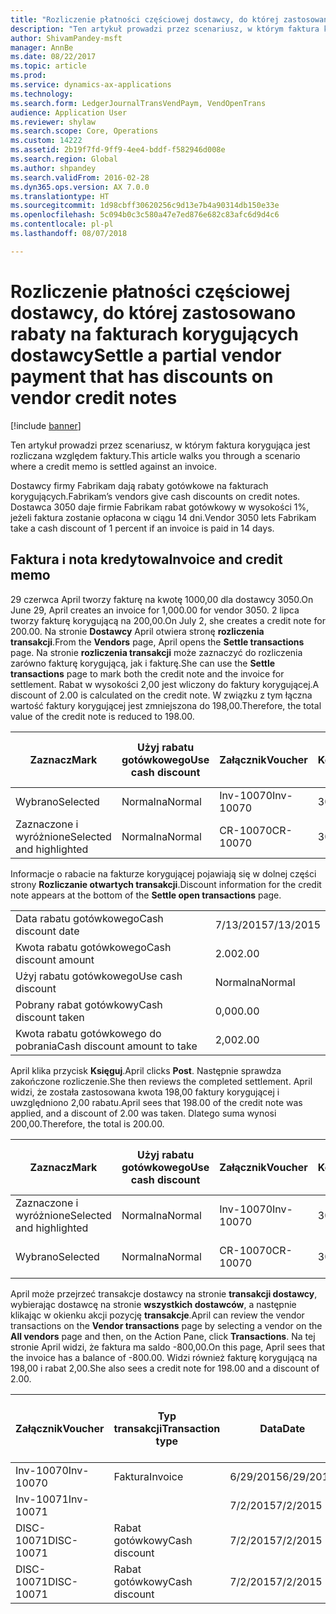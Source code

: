 ```yaml
---
title: "Rozliczenie płatności częściowej dostawcy, do której zastosowano rabaty na fakturach korygujących dostawcy"
description: "Ten artykuł prowadzi przez scenariusz, w którym faktura korygująca jest rozliczana względem faktury."
author: ShivamPandey-msft
manager: AnnBe
ms.date: 08/22/2017
ms.topic: article
ms.prod: 
ms.service: dynamics-ax-applications
ms.technology: 
ms.search.form: LedgerJournalTransVendPaym, VendOpenTrans
audience: Application User
ms.reviewer: shylaw
ms.search.scope: Core, Operations
ms.custom: 14222
ms.assetid: 2b19f7fd-9ff9-4ee4-bddf-f582946d008e
ms.search.region: Global
ms.author: shpandey
ms.search.validFrom: 2016-02-28
ms.dyn365.ops.version: AX 7.0.0
ms.translationtype: HT
ms.sourcegitcommit: 1d98cbff30620256c9d13e7b4a90314db150e33e
ms.openlocfilehash: 5c094b0c3c580a47e7ed876e682c83afc6d9d4c6
ms.contentlocale: pl-pl
ms.lasthandoff: 08/07/2018

---
```


# <a name="settle-a-partial-vendor-payment-that-has-discounts-on-vendor-credit-notes"></a><span data-ttu-id="9df0b-103">Rozliczenie płatności częściowej dostawcy, do której zastosowano rabaty na fakturach korygujących dostawcy</span><span class="sxs-lookup"><span data-stu-id="9df0b-103">Settle a partial vendor payment that has discounts on vendor credit notes</span></span>

[!include [banner](../includes/banner.md)]

<span data-ttu-id="9df0b-104">Ten artykuł prowadzi przez scenariusz, w którym faktura korygująca jest rozliczana względem faktury.</span><span class="sxs-lookup"><span data-stu-id="9df0b-104">This article walks you through a scenario where a credit memo is settled against an invoice.</span></span>

<span data-ttu-id="9df0b-105">Dostawcy firmy Fabrikam dają rabaty gotówkowe na fakturach korygujących.</span><span class="sxs-lookup"><span data-stu-id="9df0b-105">Fabrikam’s vendors give cash discounts on credit notes.</span></span> <span data-ttu-id="9df0b-106">Dostawca 3050 daje firmie Fabrikam rabat gotówkowy w wysokości 1%, jeżeli faktura zostanie opłacona w ciągu 14 dni.</span><span class="sxs-lookup"><span data-stu-id="9df0b-106">Vendor 3050 lets Fabrikam take a cash discount of 1 percent if an invoice is paid in 14 days.</span></span>

## <a name="invoice-and-credit-memo"></a><span data-ttu-id="9df0b-107">Faktura i nota kredytowa</span><span class="sxs-lookup"><span data-stu-id="9df0b-107">Invoice and credit memo</span></span>
<span data-ttu-id="9df0b-108">29 czerwca April tworzy fakturę na kwotę 1000,00 dla dostawcy 3050.</span><span class="sxs-lookup"><span data-stu-id="9df0b-108">On June 29, April creates an invoice for 1,000.00 for vendor 3050.</span></span> <span data-ttu-id="9df0b-109">2 lipca tworzy fakturę korygującą na 200,00.</span><span class="sxs-lookup"><span data-stu-id="9df0b-109">On July 2, she creates a credit note for 200.00.</span></span> <span data-ttu-id="9df0b-110">Na stronie **Dostawcy** April otwiera stronę **rozliczenia transakcji**.</span><span class="sxs-lookup"><span data-stu-id="9df0b-110">From the **Vendors** page, April opens the **Settle transactions** page.</span></span> <span data-ttu-id="9df0b-111">Na stronie **rozliczenia transakcji** może zaznaczyć do rozliczenia zarówno fakturę korygującą, jak i fakturę.</span><span class="sxs-lookup"><span data-stu-id="9df0b-111">She can use the **Settle transactions** page to mark both the credit note and the invoice for settlement.</span></span> <span data-ttu-id="9df0b-112">Rabat w wysokości 2,00 jest wliczony do faktury korygującej.</span><span class="sxs-lookup"><span data-stu-id="9df0b-112">A discount of 2.00 is calculated on the credit note.</span></span> <span data-ttu-id="9df0b-113">W związku z tym łączna wartość faktury korygującej jest zmniejszona do 198,00.</span><span class="sxs-lookup"><span data-stu-id="9df0b-113">Therefore, the total value of the credit note is reduced to 198.00.</span></span>

| <span data-ttu-id="9df0b-114">Zaznacz</span><span class="sxs-lookup"><span data-stu-id="9df0b-114">Mark</span></span>                     | <span data-ttu-id="9df0b-115">Użyj rabatu gotówkowego</span><span class="sxs-lookup"><span data-stu-id="9df0b-115">Use cash discount</span></span> | <span data-ttu-id="9df0b-116">Załącznik</span><span class="sxs-lookup"><span data-stu-id="9df0b-116">Voucher</span></span>   | <span data-ttu-id="9df0b-117">Konto</span><span class="sxs-lookup"><span data-stu-id="9df0b-117">Account</span></span> | <span data-ttu-id="9df0b-118">Data</span><span class="sxs-lookup"><span data-stu-id="9df0b-118">Date</span></span>      | <span data-ttu-id="9df0b-119">Data wymagalności</span><span class="sxs-lookup"><span data-stu-id="9df0b-119">Due date</span></span>  | <span data-ttu-id="9df0b-120">Faktura</span><span class="sxs-lookup"><span data-stu-id="9df0b-120">Invoice</span></span> | <span data-ttu-id="9df0b-121">Kwota w walucie transakcji</span><span class="sxs-lookup"><span data-stu-id="9df0b-121">Amount in transaction currency</span></span> | <span data-ttu-id="9df0b-122">Waluta</span><span class="sxs-lookup"><span data-stu-id="9df0b-122">Currency</span></span> | <span data-ttu-id="9df0b-123">Kwota do rozliczenia</span><span class="sxs-lookup"><span data-stu-id="9df0b-123">Amount to settle</span></span> |
|--------------------------|-------------------|-----------|---------|-----------|-----------|---------|--------------------------------|----------|------------------|
| <span data-ttu-id="9df0b-124">Wybrano</span><span class="sxs-lookup"><span data-stu-id="9df0b-124">Selected</span></span>                 | <span data-ttu-id="9df0b-125">Normalna</span><span class="sxs-lookup"><span data-stu-id="9df0b-125">Normal</span></span>            | <span data-ttu-id="9df0b-126">Inv-10070</span><span class="sxs-lookup"><span data-stu-id="9df0b-126">Inv-10070</span></span> | <span data-ttu-id="9df0b-127">3050</span><span class="sxs-lookup"><span data-stu-id="9df0b-127">3050</span></span>    | <span data-ttu-id="9df0b-128">6/29/2015</span><span class="sxs-lookup"><span data-stu-id="9df0b-128">6/29/2015</span></span> | <span data-ttu-id="9df0b-129">7/29/2015</span><span class="sxs-lookup"><span data-stu-id="9df0b-129">7/29/2015</span></span> | <span data-ttu-id="9df0b-130">10070</span><span class="sxs-lookup"><span data-stu-id="9df0b-130">10070</span></span>   | <span data-ttu-id="9df0b-131">-1000,00</span><span class="sxs-lookup"><span data-stu-id="9df0b-131">-1,000.00</span></span>                      | <span data-ttu-id="9df0b-132">USD</span><span class="sxs-lookup"><span data-stu-id="9df0b-132">USD</span></span>      | <span data-ttu-id="9df0b-133">-990,00</span><span class="sxs-lookup"><span data-stu-id="9df0b-133">-990.00</span></span>          |
| <span data-ttu-id="9df0b-134">Zaznaczone i wyróżnione</span><span class="sxs-lookup"><span data-stu-id="9df0b-134">Selected and highlighted</span></span> | <span data-ttu-id="9df0b-135">Normalna</span><span class="sxs-lookup"><span data-stu-id="9df0b-135">Normal</span></span>            | <span data-ttu-id="9df0b-136">CR-10070</span><span class="sxs-lookup"><span data-stu-id="9df0b-136">CR-10070</span></span>  | <span data-ttu-id="9df0b-137">3050</span><span class="sxs-lookup"><span data-stu-id="9df0b-137">3050</span></span>    | <span data-ttu-id="9df0b-138">7/2/2015</span><span class="sxs-lookup"><span data-stu-id="9df0b-138">7/2/2015</span></span>  | <span data-ttu-id="9df0b-139">7/29/2015</span><span class="sxs-lookup"><span data-stu-id="9df0b-139">7/29/2015</span></span> |         | <span data-ttu-id="9df0b-140">200,00</span><span class="sxs-lookup"><span data-stu-id="9df0b-140">200.00</span></span>                         | <span data-ttu-id="9df0b-141">USD</span><span class="sxs-lookup"><span data-stu-id="9df0b-141">USD</span></span>      | <span data-ttu-id="9df0b-142">198,00</span><span class="sxs-lookup"><span data-stu-id="9df0b-142">198.00</span></span>           |

<span data-ttu-id="9df0b-143">Informacje o rabacie na fakturze korygującej pojawiają się w dolnej części strony **Rozliczanie otwartych transakcji**.</span><span class="sxs-lookup"><span data-stu-id="9df0b-143">Discount information for the credit note appears at the bottom of the **Settle open transactions** page.</span></span>

|                              |           |
|------------------------------|-----------|
| <span data-ttu-id="9df0b-144">Data rabatu gotówkowego</span><span class="sxs-lookup"><span data-stu-id="9df0b-144">Cash discount date</span></span>           | <span data-ttu-id="9df0b-145">7/13/2015</span><span class="sxs-lookup"><span data-stu-id="9df0b-145">7/13/2015</span></span> |
| <span data-ttu-id="9df0b-146">Kwota rabatu gotówkowego</span><span class="sxs-lookup"><span data-stu-id="9df0b-146">Cash discount amount</span></span>         | <span data-ttu-id="9df0b-147">2.00</span><span class="sxs-lookup"><span data-stu-id="9df0b-147">2.00</span></span>      |
| <span data-ttu-id="9df0b-148">Użyj rabatu gotówkowego</span><span class="sxs-lookup"><span data-stu-id="9df0b-148">Use cash discount</span></span>            | <span data-ttu-id="9df0b-149">Normalna</span><span class="sxs-lookup"><span data-stu-id="9df0b-149">Normal</span></span>    |
| <span data-ttu-id="9df0b-150">Pobrany rabat gotówkowy</span><span class="sxs-lookup"><span data-stu-id="9df0b-150">Cash discount taken</span></span>          | <span data-ttu-id="9df0b-151">0,00</span><span class="sxs-lookup"><span data-stu-id="9df0b-151">0.00</span></span>      |
| <span data-ttu-id="9df0b-152">Kwota rabatu gotówkowego do pobrania</span><span class="sxs-lookup"><span data-stu-id="9df0b-152">Cash discount amount to take</span></span> | <span data-ttu-id="9df0b-153">2,00</span><span class="sxs-lookup"><span data-stu-id="9df0b-153">2.00</span></span>      |

<span data-ttu-id="9df0b-154">April klika przycisk **Księguj**.</span><span class="sxs-lookup"><span data-stu-id="9df0b-154">April clicks **Post**.</span></span> <span data-ttu-id="9df0b-155">Następnie sprawdza zakończone rozliczenie.</span><span class="sxs-lookup"><span data-stu-id="9df0b-155">She then reviews the completed settlement.</span></span> <span data-ttu-id="9df0b-156">April widzi, że została zastosowana kwota 198,00 faktury korygującej i uwzględniono 2,00 rabatu.</span><span class="sxs-lookup"><span data-stu-id="9df0b-156">April sees that 198.00 of the credit note was applied, and a discount of 2.00 was taken.</span></span> <span data-ttu-id="9df0b-157">Dlatego suma wynosi 200,00.</span><span class="sxs-lookup"><span data-stu-id="9df0b-157">Therefore, the total is 200.00.</span></span>

| <span data-ttu-id="9df0b-158">Zaznacz</span><span class="sxs-lookup"><span data-stu-id="9df0b-158">Mark</span></span>                     | <span data-ttu-id="9df0b-159">Użyj rabatu gotówkowego</span><span class="sxs-lookup"><span data-stu-id="9df0b-159">Use cash discount</span></span> | <span data-ttu-id="9df0b-160">Załącznik</span><span class="sxs-lookup"><span data-stu-id="9df0b-160">Voucher</span></span>   | <span data-ttu-id="9df0b-161">Konto</span><span class="sxs-lookup"><span data-stu-id="9df0b-161">Account</span></span> | <span data-ttu-id="9df0b-162">Data</span><span class="sxs-lookup"><span data-stu-id="9df0b-162">Date</span></span>      | <span data-ttu-id="9df0b-163">Data wymagalności</span><span class="sxs-lookup"><span data-stu-id="9df0b-163">Due date</span></span>  | <span data-ttu-id="9df0b-164">Faktura</span><span class="sxs-lookup"><span data-stu-id="9df0b-164">Invoice</span></span>  | <span data-ttu-id="9df0b-165">Kwota w walucie transakcji</span><span class="sxs-lookup"><span data-stu-id="9df0b-165">Amount in transaction currency</span></span> | <span data-ttu-id="9df0b-166">Waluta</span><span class="sxs-lookup"><span data-stu-id="9df0b-166">Currency</span></span> | <span data-ttu-id="9df0b-167">Kwota do rozliczenia</span><span class="sxs-lookup"><span data-stu-id="9df0b-167">Amount to settle</span></span> |
|--------------------------|-------------------|-----------|---------|-----------|-----------|----------|--------------------------------|----------|------------------|
| <span data-ttu-id="9df0b-168">Zaznaczone i wyróżnione</span><span class="sxs-lookup"><span data-stu-id="9df0b-168">Selected and highlighted</span></span> | <span data-ttu-id="9df0b-169">Normalna</span><span class="sxs-lookup"><span data-stu-id="9df0b-169">Normal</span></span>            | <span data-ttu-id="9df0b-170">Inv-10070</span><span class="sxs-lookup"><span data-stu-id="9df0b-170">Inv-10070</span></span> | <span data-ttu-id="9df0b-171">3050</span><span class="sxs-lookup"><span data-stu-id="9df0b-171">3050</span></span>    | <span data-ttu-id="9df0b-172">6/29/2015</span><span class="sxs-lookup"><span data-stu-id="9df0b-172">6/29/2015</span></span> | <span data-ttu-id="9df0b-173">7/29/2015</span><span class="sxs-lookup"><span data-stu-id="9df0b-173">7/29/2015</span></span> | <span data-ttu-id="9df0b-174">10070</span><span class="sxs-lookup"><span data-stu-id="9df0b-174">10070</span></span>    | <span data-ttu-id="9df0b-175">-1000,00</span><span class="sxs-lookup"><span data-stu-id="9df0b-175">-1,000.00</span></span>                      | <span data-ttu-id="9df0b-176">USD</span><span class="sxs-lookup"><span data-stu-id="9df0b-176">USD</span></span>      | <span data-ttu-id="9df0b-177">-200,00</span><span class="sxs-lookup"><span data-stu-id="9df0b-177">-200.00</span></span>          |
| <span data-ttu-id="9df0b-178">Wybrano</span><span class="sxs-lookup"><span data-stu-id="9df0b-178">Selected</span></span>                 | <span data-ttu-id="9df0b-179">Normalna</span><span class="sxs-lookup"><span data-stu-id="9df0b-179">Normal</span></span>            | <span data-ttu-id="9df0b-180">CR-10070</span><span class="sxs-lookup"><span data-stu-id="9df0b-180">CR-10070</span></span>  | <span data-ttu-id="9df0b-181">3050</span><span class="sxs-lookup"><span data-stu-id="9df0b-181">3050</span></span>    | <span data-ttu-id="9df0b-182">7/2/2015</span><span class="sxs-lookup"><span data-stu-id="9df0b-182">7/2/2015</span></span>  | <span data-ttu-id="9df0b-183">7/29/2015</span><span class="sxs-lookup"><span data-stu-id="9df0b-183">7/29/2015</span></span> | <span data-ttu-id="9df0b-184">CR-10070</span><span class="sxs-lookup"><span data-stu-id="9df0b-184">CR-10070</span></span> | <span data-ttu-id="9df0b-185">200,00</span><span class="sxs-lookup"><span data-stu-id="9df0b-185">200.00</span></span>                         | <span data-ttu-id="9df0b-186">USD</span><span class="sxs-lookup"><span data-stu-id="9df0b-186">USD</span></span>      | <span data-ttu-id="9df0b-187">198,00</span><span class="sxs-lookup"><span data-stu-id="9df0b-187">198.00</span></span>           |

<span data-ttu-id="9df0b-188">April może przejrzeć transakcje dostawcy na stronie **transakcji dostawcy**, wybierając dostawcę na stronie **wszystkich dostawców**, a następnie klikając w okienku akcji pozycję **transakcje**.</span><span class="sxs-lookup"><span data-stu-id="9df0b-188">April can review the vendor transactions on the **Vendor transactions** page by selecting a vendor on the **All vendors** page and then, on the Action Pane, click **Transactions**.</span></span> <span data-ttu-id="9df0b-189">Na tej stronie April widzi, że faktura ma saldo -800,00.</span><span class="sxs-lookup"><span data-stu-id="9df0b-189">On this page, April sees that the invoice has a balance of -800.00.</span></span> <span data-ttu-id="9df0b-190">Widzi również fakturę korygującą na 198,00 i rabat 2,00.</span><span class="sxs-lookup"><span data-stu-id="9df0b-190">She also sees a credit note for 198.00 and a discount of 2.00.</span></span>

| <span data-ttu-id="9df0b-191">Załącznik</span><span class="sxs-lookup"><span data-stu-id="9df0b-191">Voucher</span></span>    | <span data-ttu-id="9df0b-192">Typ transakcji</span><span class="sxs-lookup"><span data-stu-id="9df0b-192">Transaction type</span></span> | <span data-ttu-id="9df0b-193">Data</span><span class="sxs-lookup"><span data-stu-id="9df0b-193">Date</span></span>      | <span data-ttu-id="9df0b-194">Faktura</span><span class="sxs-lookup"><span data-stu-id="9df0b-194">Invoice</span></span> | <span data-ttu-id="9df0b-195">Kwota debetu w walucie transakcji</span><span class="sxs-lookup"><span data-stu-id="9df0b-195">Amount in transaction currency debit</span></span> | <span data-ttu-id="9df0b-196">Kwota kredytu w walucie transakcji</span><span class="sxs-lookup"><span data-stu-id="9df0b-196">Amount in transaction currency credit</span></span> | <span data-ttu-id="9df0b-197">Saldo</span><span class="sxs-lookup"><span data-stu-id="9df0b-197">Balance</span></span> | <span data-ttu-id="9df0b-198">Waluta</span><span class="sxs-lookup"><span data-stu-id="9df0b-198">Currency</span></span> |
|------------|------------------|-----------|---------|--------------------------------------|---------------------------------------|---------|----------|
| <span data-ttu-id="9df0b-199">Inv-10070</span><span class="sxs-lookup"><span data-stu-id="9df0b-199">Inv-10070</span></span>  | <span data-ttu-id="9df0b-200">Faktura</span><span class="sxs-lookup"><span data-stu-id="9df0b-200">Invoice</span></span>          | <span data-ttu-id="9df0b-201">6/29/2015</span><span class="sxs-lookup"><span data-stu-id="9df0b-201">6/29/2015</span></span> | <span data-ttu-id="9df0b-202">10070</span><span class="sxs-lookup"><span data-stu-id="9df0b-202">10070</span></span>   |                                      | <span data-ttu-id="9df0b-203">1000,00</span><span class="sxs-lookup"><span data-stu-id="9df0b-203">1,000.00</span></span>                              | <span data-ttu-id="9df0b-204">-800,00</span><span class="sxs-lookup"><span data-stu-id="9df0b-204">-800.00</span></span> | <span data-ttu-id="9df0b-205">USD</span><span class="sxs-lookup"><span data-stu-id="9df0b-205">USD</span></span>      |
| <span data-ttu-id="9df0b-206">Inv-10071</span><span class="sxs-lookup"><span data-stu-id="9df0b-206">Inv-10071</span></span>  |                  | <span data-ttu-id="9df0b-207">7/2/2015</span><span class="sxs-lookup"><span data-stu-id="9df0b-207">7/2/2015</span></span>  | <span data-ttu-id="9df0b-208">CR10071</span><span class="sxs-lookup"><span data-stu-id="9df0b-208">CR10071</span></span> | <span data-ttu-id="9df0b-209">200,00</span><span class="sxs-lookup"><span data-stu-id="9df0b-209">200.00</span></span>                               |                                       | <span data-ttu-id="9df0b-210">0,00</span><span class="sxs-lookup"><span data-stu-id="9df0b-210">0.00</span></span>    | <span data-ttu-id="9df0b-211">USD</span><span class="sxs-lookup"><span data-stu-id="9df0b-211">USD</span></span>      |
| <span data-ttu-id="9df0b-212">DISC-10071</span><span class="sxs-lookup"><span data-stu-id="9df0b-212">DISC-10071</span></span> |  <span data-ttu-id="9df0b-213">Rabat gotówkowy</span><span class="sxs-lookup"><span data-stu-id="9df0b-213">Cash discount</span></span>   | <span data-ttu-id="9df0b-214">7/2/2015</span><span class="sxs-lookup"><span data-stu-id="9df0b-214">7/2/2015</span></span>  |         | <span data-ttu-id="9df0b-215">2,00</span><span class="sxs-lookup"><span data-stu-id="9df0b-215">2.00</span></span>                                 |                                       | <span data-ttu-id="9df0b-216">0,00</span><span class="sxs-lookup"><span data-stu-id="9df0b-216">0.00</span></span>    | <span data-ttu-id="9df0b-217">USD</span><span class="sxs-lookup"><span data-stu-id="9df0b-217">USD</span></span>      |
| <span data-ttu-id="9df0b-218">DISC-10071</span><span class="sxs-lookup"><span data-stu-id="9df0b-218">DISC-10071</span></span> |  <span data-ttu-id="9df0b-219">Rabat gotówkowy</span><span class="sxs-lookup"><span data-stu-id="9df0b-219">Cash discount</span></span>   | <span data-ttu-id="9df0b-220">7/2/2015</span><span class="sxs-lookup"><span data-stu-id="9df0b-220">7/2/2015</span></span>  |         |                                      | <span data-ttu-id="9df0b-221">2,00</span><span class="sxs-lookup"><span data-stu-id="9df0b-221">2.00</span></span>                                  | <span data-ttu-id="9df0b-222">0,00</span><span class="sxs-lookup"><span data-stu-id="9df0b-222">0.00</span></span>    | <span data-ttu-id="9df0b-223">USD</span><span class="sxs-lookup"><span data-stu-id="9df0b-223">USD</span></span>      |






